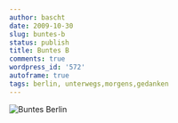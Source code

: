 ```yaml
---
author: bascht
date: 2009-10-30
slug: buntes-b
status: publish
title: Buntes B
comments: true
wordpress_id: '572'
autoframe: true
tags: berlin, unterwegs,morgens,gedanken
---
```


![Buntes Berlin](/blog/2009-10-30-buntes-b/2009-10-30_07-33-19-scaled-1000.jpg)

